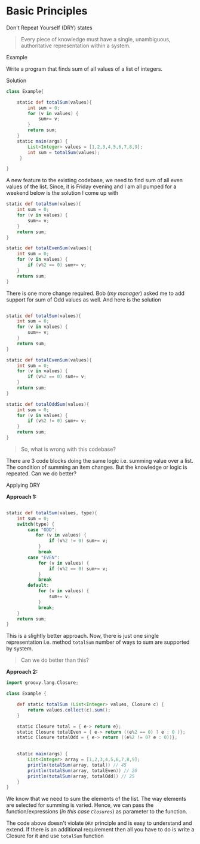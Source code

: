 # Basic Principles 

Don't Repeat Yourself (DRY) states 

> Every piece of knowledge must have a single, unambiguous, authoritative representation within a system.

Example

Write a program that finds sum of all values of a list of integers.

Solution 

```groovy
class Example{

    static def totalSum(values){
        int sum = 0;
        for (v in values) {
            sum+= v;
        }
        return sum;
    }
    static main(args) {
        List<Integer> values = [1,2,3,4,5,6,7,8,9];
        int sum = totalSum(values);
     }

}

``` 

A new feature to the existing codebase, we need to find sum of all even values of the list. Since, it is Friday evening and I am all pumped for a weekend below is the solution I come up with

```groovy
static def totalSum(values){
    int sum = 0;
    for (v in values) {
        sum+= v;
    }
    return sum;
}

static def totalEvenSum(values){
    int sum = 0;
    for (v in values) {
        if (v%2 == 0) sum+= v;
    }
    return sum;
}

``` 

There is one more change required. Bob (_my manager_) asked me to add support for sum of Odd values as well. And here is the solution

```groovy

static def totalSum(values){
    int sum = 0;
    for (v in values) {
        sum+= v;
    }
    return sum;
}

static def totalEvenSum(values){
    int sum = 0;
    for (v in values) {
        if (v%2 == 0) sum+= v;
    }
    return sum;
}

static def totalOddSum(values){
    int sum = 0;
    for (v in values) {
        if (v%2 != 0) sum+= v;
    }
    return sum;
}
``` 

> So, what is wrong with this codebase? 

There are 3 code blocks doing the same logic i.e. summing value over a list. The condition of summing an item changes. But the knowledge or logic is repeated. Can we do better?

Applying DRY

**Approach 1:**
```groovy

static def totalSum(values, type){
    int sum = 0;
    switch(type) {
        case "ODD":
           for (v in values) {
                if (v%2 != 0) sum+= v;
            } 
            break
        case "EVEN":
            for (v in values) {
                if (v%2 == 0) sum+= v;
            }
            break
        default:
            for (v in values) {
                sum+= v;
            }
            break;
    }
    return sum;
}

``` 
This is a slightly better approach. Now, there is just one single representation i.e. method `totalSum` number of ways to sum are supported by system.

> Can we do better than this?

**Approach 2:**
```groovy
import groovy.lang.Closure;

class Example {

    def static totalSum (List<Integer> values, Closure c) {
        return values.collect(c).sum();
    }

    static Closure total = { e-> return e};
    static Closure totalEven = { e-> return ((e%2 == 0) ? e : 0 )};
    static Closure totalOdd = { e-> return ((e%2 != 0? e : 0))};
    

    static main(args) {
        List<Integer> array = [1,2,3,4,5,6,7,8,9];
        println(totalSum(array, total)) // 45
        println(totalSum(array, totalEven)) // 20
        println(totalSum(array, totalOdd)) // 25
    }
}
```

We know that we need to sum the elements of the list. The way elements are selected for summing is varied. Hence, we can pass the function/expressions (_in this case `Closures`_) as parameter to the function. 

The code above doesn't violate `DRY` principle and is easy to understand and extend. If there is an additional requirement then all you have to do is write a Closure for it and use `totalSum` function
